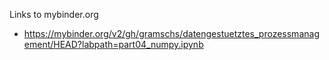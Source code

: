 Links to mybinder.org

* https://mybinder.org/v2/gh/gramschs/datengestuetztes_prozessmanagement/HEAD?labpath=part04_numpy.ipynb
